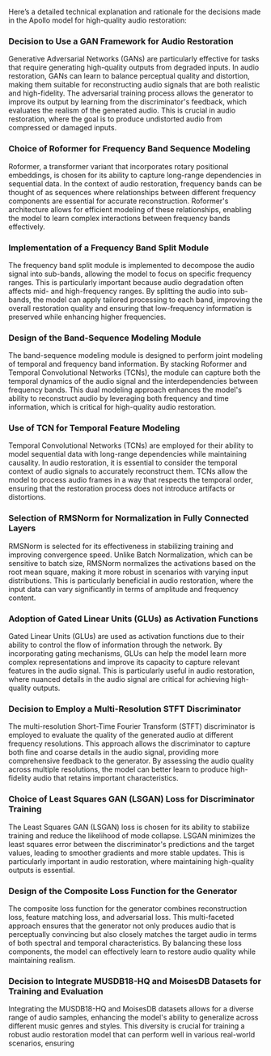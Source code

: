 Here’s a detailed technical explanation and rationale for the decisions made in the Apollo model for high-quality audio restoration:

### Decision to Use a GAN Framework for Audio Restoration
Generative Adversarial Networks (GANs) are particularly effective for tasks that require generating high-quality outputs from degraded inputs. In audio restoration, GANs can learn to balance perceptual quality and distortion, making them suitable for reconstructing audio signals that are both realistic and high-fidelity. The adversarial training process allows the generator to improve its output by learning from the discriminator's feedback, which evaluates the realism of the generated audio. This is crucial in audio restoration, where the goal is to produce undistorted audio from compressed or damaged inputs.

### Choice of Roformer for Frequency Band Sequence Modeling
Roformer, a transformer variant that incorporates rotary positional embeddings, is chosen for its ability to capture long-range dependencies in sequential data. In the context of audio restoration, frequency bands can be thought of as sequences where relationships between different frequency components are essential for accurate reconstruction. Roformer's architecture allows for efficient modeling of these relationships, enabling the model to learn complex interactions between frequency bands effectively.

### Implementation of a Frequency Band Split Module
The frequency band split module is implemented to decompose the audio signal into sub-bands, allowing the model to focus on specific frequency ranges. This is particularly important because audio degradation often affects mid- and high-frequency ranges. By splitting the audio into sub-bands, the model can apply tailored processing to each band, improving the overall restoration quality and ensuring that low-frequency information is preserved while enhancing higher frequencies.

### Design of the Band-Sequence Modeling Module
The band-sequence modeling module is designed to perform joint modeling of temporal and frequency band information. By stacking Roformer and Temporal Convolutional Networks (TCNs), the module can capture both the temporal dynamics of the audio signal and the interdependencies between frequency bands. This dual modeling approach enhances the model's ability to reconstruct audio by leveraging both frequency and time information, which is critical for high-quality audio restoration.

### Use of TCN for Temporal Feature Modeling
Temporal Convolutional Networks (TCNs) are employed for their ability to model sequential data with long-range dependencies while maintaining causality. In audio restoration, it is essential to consider the temporal context of audio signals to accurately reconstruct them. TCNs allow the model to process audio frames in a way that respects the temporal order, ensuring that the restoration process does not introduce artifacts or distortions.

### Selection of RMSNorm for Normalization in Fully Connected Layers
RMSNorm is selected for its effectiveness in stabilizing training and improving convergence speed. Unlike Batch Normalization, which can be sensitive to batch size, RMSNorm normalizes the activations based on the root mean square, making it more robust in scenarios with varying input distributions. This is particularly beneficial in audio restoration, where the input data can vary significantly in terms of amplitude and frequency content.

### Adoption of Gated Linear Units (GLUs) as Activation Functions
Gated Linear Units (GLUs) are used as activation functions due to their ability to control the flow of information through the network. By incorporating gating mechanisms, GLUs can help the model learn more complex representations and improve its capacity to capture relevant features in the audio signal. This is particularly useful in audio restoration, where nuanced details in the audio signal are critical for achieving high-quality outputs.

### Decision to Employ a Multi-Resolution STFT Discriminator
The multi-resolution Short-Time Fourier Transform (STFT) discriminator is employed to evaluate the quality of the generated audio at different frequency resolutions. This approach allows the discriminator to capture both fine and coarse details in the audio signal, providing more comprehensive feedback to the generator. By assessing the audio quality across multiple resolutions, the model can better learn to produce high-fidelity audio that retains important characteristics.

### Choice of Least Squares GAN (LSGAN) Loss for Discriminator Training
The Least Squares GAN (LSGAN) loss is chosen for its ability to stabilize training and reduce the likelihood of mode collapse. LSGAN minimizes the least squares error between the discriminator's predictions and the target values, leading to smoother gradients and more stable updates. This is particularly important in audio restoration, where maintaining high-quality outputs is essential.

### Design of the Composite Loss Function for the Generator
The composite loss function for the generator combines reconstruction loss, feature matching loss, and adversarial loss. This multi-faceted approach ensures that the generator not only produces audio that is perceptually convincing but also closely matches the target audio in terms of both spectral and temporal characteristics. By balancing these loss components, the model can effectively learn to restore audio quality while maintaining realism.

### Decision to Integrate MUSDB18-HQ and MoisesDB Datasets for Training and Evaluation
Integrating the MUSDB18-HQ and MoisesDB datasets allows for a diverse range of audio samples, enhancing the model's ability to generalize across different music genres and styles. This diversity is crucial for training a robust audio restoration model that can perform well in various real-world scenarios, ensuring